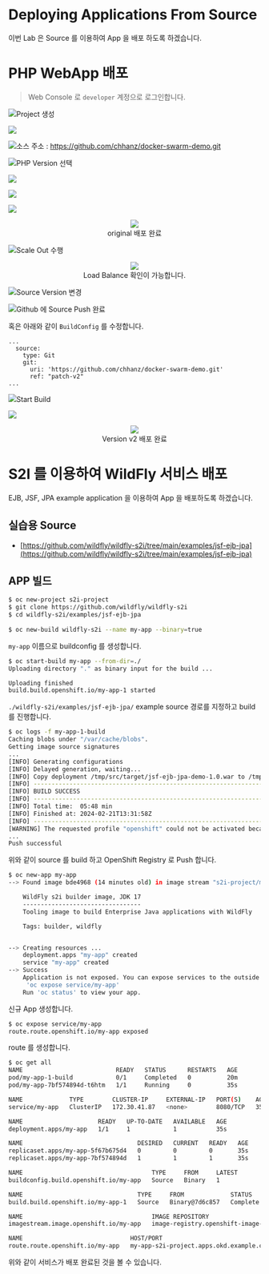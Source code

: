 # Deploying Applications From Source
이번 Lab 은 Source 를 이용하여 App 을 배포 하도록 하겠습니다.   

# PHP WebApp 배포
> Web Console 로 `developer` 계정으로 로그인합니다.   

<img src="/asset/o/src-1.png" style="max-width: 95%; height: auto;">Project 생성</br></p>
<img src="/asset/o/src-2.png" style="max-width: 95%; height: auto;"></br></p>
<img src="/asset/o/src-3.png" style="max-width: 95%; height: auto;">소스 주소 : https://github.com/chhanz/docker-swarm-demo.git</br></p>
<img src="/asset/o/src-4.png" style="max-width: 95%; height: auto;">PHP Version 선택</br></p>
<img src="/asset/o/src-5.png" style="max-width: 95%; height: auto;"></br></p>
<img src="/asset/o/src-6.png" style="max-width: 95%; height: auto;"></br></p>
<img src="/asset/o/src-7.png" style="max-width: 95%; height: auto;"></br></p>
<p align="center"><img src="/asset/o/src-8.png"><br>original 배포 완료</br></p>
<img src="/asset/o/src-9.png" style="max-width: 95%; height: auto;">Scale Out 수행</br></p>
<p align="center"><img src="/asset/o/src-10.png"><br>Load Balance 확인이 가능합니다.</br></p>
<img src="/asset/o/src-11.png" style="max-width: 95%; height: auto;">Source Version 변경</br></p>
<img src="/asset/o/src-12.png" style="max-width: 95%; height: auto;">Github 에 Source Push 완료</br></p>
   
혹은 아래와 같이 `BuildConfig` 를 수정합니다.   
```
...
  source:
    type: Git
    git:
      uri: 'https://github.com/chhanz/docker-swarm-demo.git'
      ref: "patch-v2"
...
```
   
<img src="/asset/o/src-13.png" style="max-width: 95%; height: auto;">Start Build</br></p>
<img src="/asset/o/src-14.png" style="max-width: 95%; height: auto;"></br></p>
<p align="center"><img src="/asset/o/src-15.png"><br>Version v2 배포 완료</br></p>
   
# S2I 를 이용하여 WildFly 서비스 배포
EJB, JSF, JPA example application 을 이용하여 App 을 배포하도록 하겠습니다.   
   
## 실습용 Source 
* [https://github.com/wildfly/wildfly-s2i/tree/main/examples/jsf-ejb-jpa](https://github.com/wildfly/wildfly-s2i/tree/main/examples/jsf-ejb-jpa)   

## APP 빌드
```bash
$ oc new-project s2i-project
$ git clone https://github.com/wildfly/wildfly-s2i
$ cd wildfly-s2i/examples/jsf-ejb-jpa
   
$ oc new-build wildfly-s2i --name my-app --binary=true
```
`my-app` 이름으로 buildconfig 를 생성합니다.   
   
```bash
$ oc start-build my-app --from-dir=./
Uploading directory "." as binary input for the build ...

Uploading finished
build.build.openshift.io/my-app-1 started
```
`./wildfly-s2i/examples/jsf-ejb-jpa/` example source 경로를 지정하고 build 를 진행합니다.   
   
```bash
$ oc logs -f my-app-1-build
Caching blobs under "/var/cache/blobs".
Getting image source signatures
...
[INFO] Generating configurations
[INFO] Delayed generation, waiting...
[INFO] Copy deployment /tmp/src/target/jsf-ejb-jpa-demo-1.0.war to /tmp/src/target/server/standalone/deployments/ROOT.war
[INFO] ------------------------------------------------------------------------
[INFO] BUILD SUCCESS
[INFO] ------------------------------------------------------------------------
[INFO] Total time:  05:48 min
[INFO] Finished at: 2024-02-21T13:31:58Z
[INFO] ------------------------------------------------------------------------
[WARNING] The requested profile "openshift" could not be activated because it does not exist.
...
Push successful
```
위와 같이 source 를 build 하고 OpenShift Registry 로 Push 합니다.   
   
```bash
$ oc new-app my-app
--> Found image bde4968 (14 minutes old) in image stream "s2i-project/my-app" under tag "latest" for "my-app"

    WildFly s2i builder image, JDK 17
    ---------------------------------
    Tooling image to build Enterprise Java applications with WildFly

    Tags: builder, wildfly


--> Creating resources ...
    deployment.apps "my-app" created
    service "my-app" created
--> Success
    Application is not exposed. You can expose services to the outside world by executing one or more of the commands below:
     'oc expose service/my-app'
    Run 'oc status' to view your app.
```
신규 App 생성합니다.   
   
```bash
$ oc expose service/my-app
route.route.openshift.io/my-app exposed
``` 
route 를 생성합니다.   
   
```bash
$ oc get all
NAME                          READY   STATUS      RESTARTS   AGE
pod/my-app-1-build            0/1     Completed   0          20m
pod/my-app-7bf574894d-t6htm   1/1     Running     0          35s

NAME             TYPE        CLUSTER-IP     EXTERNAL-IP   PORT(S)    AGE
service/my-app   ClusterIP   172.30.41.87   <none>        8080/TCP   35s

NAME                     READY   UP-TO-DATE   AVAILABLE   AGE
deployment.apps/my-app   1/1     1            1           35s

NAME                                DESIRED   CURRENT   READY   AGE
replicaset.apps/my-app-5f67b675d4   0         0         0       35s
replicaset.apps/my-app-7bf574894d   1         1         1       35s

NAME                                    TYPE     FROM     LATEST
buildconfig.build.openshift.io/my-app   Source   Binary   1

NAME                                TYPE     FROM             STATUS     STARTED          DURATION
build.build.openshift.io/my-app-1   Source   Binary@7d6c857   Complete   20 minutes ago   6m17s

NAME                                    IMAGE REPOSITORY                                                      TAGS     UPDATED
imagestream.image.openshift.io/my-app   image-registry.openshift-image-registry.svc:5000/s2i-project/my-app   latest   14 minutes ago

NAME                              HOST/PORT                                PATH   SERVICES   PORT       TERMINATION   WILDCARD
route.route.openshift.io/my-app   my-app-s2i-project.apps.okd.example.com          my-app     8080-tcp                 None
```
위와 같이 서비스가 배포 완료된 것을 볼 수 있습니다.   

